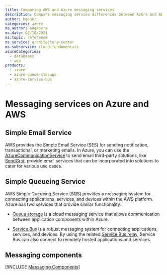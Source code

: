 ```yaml
---
title: Comparing AWS and Azure messaging services
description: Compare messaging service differences between Azure and AWS. Know Azure equivalents for Simple Email Service, Simple Queueing Service, and messaging components.
author: bgener
categories: azure
ms.author: bogenera
ms.date: 08/10/2021
ms.topic: reference
ms.service: architecture-center
ms.subservice: cloud-fundamentals
azureCategories:
  - databases
  - web
products:
  - azure
  - azure-queue-storage
  - azure-service-bus
---
```


# Messaging services on Azure and AWS

## Simple Email Service

AWS provides the Simple Email Service (SES) for sending notification, transactional, or marketing emails. In Azure, you can use the [AzureCommunicationService](https://azure.microsoft.com/en-gb/products/communication-services/) to send email third-party solutions, like [SendGrid](https://sendgrid.com/partners/azure), provide email services that can be incorporated into solutions to cater for various use cases. 

## Simple Queueing Service

AWS Simple Queueing Service (SQS) provides a messaging system for connecting applications, services, and devices within the AWS platform. Azure has two services that provide similar functionality:

- [Queue storage](/azure/storage/queues/storage-nodejs-how-to-use-queues) is a cloud messaging service that allows communication between application components within Azure.

- [Service Bus](https://azure.microsoft.com/services/service-bus) is a robust messaging system for connecting applications, services, and devices. By using the related [Service Bus relay](/azure/service-bus-relay/relay-what-is-it), Service Bus can also connect to remotely hosted applications and services.

## Messaging components

[!INCLUDE [Messaging Components](../../includes/aws/messaging.md)]
